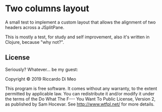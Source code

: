 # Two columns layout

A small test to implement a custom layout that allows the alignment of two headers across a JSplitPane.

This is mostly a test, for study and self improvement, also it's written in Clojure, because "why not?".

## License

Seriously? Whatever… be my guest:

Copyright © 2019 Riccardo Di Meo

This program is free software. It comes without any warranty, to the
extent permitted by applicable law. You can redistribute it and/or
modify it under the terms of the Do What The F--- You Want To Public
License, Version 2, as published by Sam Hocevar. See
http://www.wtfpl.net/ for more details.
